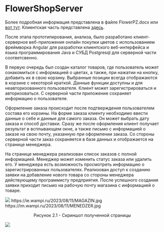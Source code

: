 # FlowerShopServer
Более подробная информация представлена в файле FlowerPZ.docx или [вот тут](https://drive.google.com/file/d/1qSG8Xxs32uh251ATYr9qg69tuSkSNNtJ/view).
Клиентская часть представлена [здесь](https://github.com/fancierik/FlowerShopClient).

После этапа прототипирования, анализа, было разработано клиент-серверное веб-приложения онлайн покупки цветов с использованием фреймворка Angular для разработки клиентского веб-интерфейса и языка программирования Java и СУБД Postgresql для серверной части соответсвенно.

В первую очередь был создан каталог товаров, где пользователь может ознакомиться с информацией о цветах, а также, при нажатии на кнопку, добавить их в свою корзину. Выбранные позиции всегда отображаются в корзине с некоторой краткой. Данные функции доступны и для неавторизованного пользователя. Клиент может зарегистрироваться и авторизоваться. С серверной части приложение сохраняет информацию о пользователе.

Оформление заказа происходит после подтверждения пользователем состава его корзины. На форме заказа клиенту необходимо ввести данные о себе и данные для самого заказа. Он может выбрать дату заказа и способ доставки. Сразу же после оформления клиент получает результат в всплывающем окне, а также письмо с информацией о заказе на свою почту, указанную при оформлении заказа. Со стороны серверной части заказ сохраняется в базе данных и отображается на странице менеджера.

На странице менеджера реализован список заказов с полной информацией. Менеджер может изменить статус заказа или удалить его. У менеджера есть возможность просмотреть информацию о зарегистрированных пользователях. Реализован доступ к созданию заявки на добавление нового товара со стороны менеджера действующему программисту предприятия. После успешного создания заявки приходит письмо на рабочую почту магазина с информацией о товаре.

<img src="https://ie.wampi.ru/2023/08/11/MAGAZIN.jpg" />
https://ie.wampi.ru/2023/08/11/MAGAZIN.jpg
https://im.wampi.ru/2023/08/11/MENEDZER.jpg
<p align="center" >Рисунок 2.1 - Скриншот полученной страницы</p>

<img src="https://drive.google.com/uc?export=view&id=1a87nwiu7OHdnzZY8DQbHWPnMSLMOf_68" />
